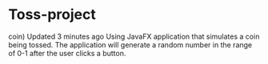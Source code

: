 # Toss-project
 coin)  Updated 3 minutes ago Using JavaFX application that simulates a coin being tossed. The application will generate a random number in the range of 0-1 after the user clicks a button.
